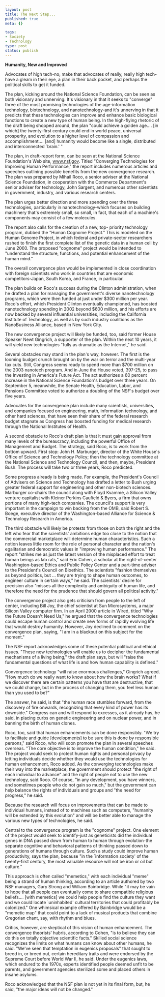 ```yaml
--- 
layout: post
title: The Next Step...
published: true
meta: {}

tags: 
- Society
- Technology
type: post
status: publish
---
```

<strong>Humanity, New and Improved</strong>

Advocates of high tech-no, make that advocates of really, really high tech-have a gleam in their eye, a plan in their back pocket, and perhaps the political skills to get it funded.

The plan, kicking around the National Science Foundation, can be seen as both visionary and unnerving. It's visionary in that it seeks to "converge" three of the most promising technologies of the age-information technology, biotechnology, and nanotechnology-and it's unnerving in that it predicts that these technologies can improve and enhance basic biological functions to create a new type of human being. In the high-flying rhetoric of the draft being shopped around, the plan "could achieve a golden age.... [in which] the twenty-first century could end in world peace, universal prosperity, and evolution to a higher level of compassion and accomplishment.... [and] humanity would become like a single, distributed and interconnected `brain.' "

The plan, in draft-report form, can be seen at the National Science Foundation's Web site, www.nsf.gov. Titled "Converging Technologies for Improving Human Performance," the report includes numerous articles and speeches outlining possible benefits from the new convergence research. The plan was prepared by Mihail Roco, a senior adviser at the National Science Foundation, in cooperation with the Commerce Department's senior adviser for technology, John Sargent, and numerous other scientists in government, industry, and various research centers.

The plan urges better direction and more spending over the three technologies, particularly in nanotechnology-which focuses on building machinery that's extremely small, so small, in fact, that each of a machine's components may consist of a few molecules.

The report also calls for the creation of a new, top- priority technology program, dubbed the "Human Cognome Project." This is modeled on the Human Genome Project, in which federal and private-sector researchers rushed to finish the first complete list of the genetic data in a human cell by June 2000. The proposed "cognome" project would be intended to "understand the structure, functions, and potential enhancement of the human mind."

The overall convergence plan would be implemented in close coordination with foreign scientists who work in countries that are economic competitors-Japan, South Korea, and France, in particular.

The plan builds on Roco's success during the Clinton administration, when he drafted a plan for managing the government's diverse nanotechnology programs, which were then funded at just under $300 million per year. Roco's effort, which President Clinton eventually championed, has boosted nanotechnology spending in 2002 beyond $600 million, and his efforts are now backed by several influential universities, including the California Institute of Technology, as well as by such industry coalitions as the NanoBusiness Alliance, based in New York City.

The new convergence project will likely be funded, too, said former House Speaker Newt Gingrich, a supporter of the plan. Within the next 10 years, it will yield new technologies "fully as dramatic as the Internet," he said.

Several obstacles may stand in the plan's way, however. The first is the looming budget crunch brought on by the war on terror and the multi-year tax cuts. Still, Congress seems ready to spend more than $700 million on the 2003 nanotech program. And in June the House voted, 397-25, to pass the Investing in America's Future Act. The act authorizes a 60 percent increase in the National Science Foundation's budget over three years. On September 5, meanwhile, the Senate Health, Education, Labor, and Pensions Committee voted to authorize a doubling of the NSF's budget over five years.

Advocates for the convergence plan include many scientists, universities, and companies focused on engineering, math, information technology, and other hard sciences, that have seen their share of the federal research budget stagnate as Congress has boosted funding for medical research through the National Institutes of Health.

A second obstacle to Roco's draft plan is that it must gain approval from many levels of the bureaucracy, including the powerful Office of Management and Budget. The strategy, said Roco, is to work from the bottom upward. First stop: John H. Marburger, director of the White House's Office of Science and Technology Policy; then the technology committee at the National Science and Technology Council, and then, maybe, President Bush. The process will take two or three years, Roco predicted.

Some progress already is being made. For example, the President's Council of Advisers on Science and Technology has drafted a letter to Bush urging greater federal support for engineering and other non-biotech sciences. Marburger co-chairs the council along with Floyd Kvamme, a Silicon Valley venture capitalist with Kleiner Perkins Caufield & Byers, a firm that owns portions of many high-tech companies. The council's support is very important in the campaign to win backing from the OMB, said Robert S. Boege, executive director of the Washington-based Alliance for Science & Technology Research in America.

The third obstacle will likely be protests from those on both the right and the left who fear that the scientists' ambitions edge too close to the notion that the commercial marketplace will determine human characteristics. Such a notion leaves little room for the role of personal character and the nation's egalitarian and democratic values in "improving human performance." The report "strikes me as just the latest version of the misplaced effort to treat human beings as lab rats," said Eric Cohen, a scholar at the right-of-center Washington-based Ethics and Public Policy Center and a part-time adviser to the President's Council on Bioethics. The scientists "fashion themselves as beyond politics, but ... they are trying to shape human outcomes, to engineer culture in certain ways," he said. The scientists' desire for precision also "misses all the complexity and ambiguity of human life, and therefore the need for the prudence that should govern all political activity."

The convergence project also gets criticism from people to the left of center, including Bill Joy, the chief scientist at Sun Microsystems, a major Silicon Valley computer firm. In an April 2000 article in Wired, titled "Why the Future Doesn't Need Us," he argued that the convergence technologies could escape human control and create new forms of rapidly evolving life that would destroy humanity. However, Joy declined to comment on the convergence plan, saying, "I am in a blackout on this subject for the moment."

The NSF report acknowledges some of these potential political and ethical issues. "These new technologies will enable us to decipher the fundamental mechanisms of a living being," the draft plan says, but will "raise the fundamental questions of what life is and how human capability is defined."

Convergence technology "will raise enormous challenges," Gingrich agreed. "How much do we really want to know about how the brain works? What if we discover there are certain patterns you have that are destructive, that we could change, but in the process of changing them, you feel less human than you used to be?"

The answer, he said, is that "the human race stumbles forward, from the discovery of fire onwards, recognizing that every kind of power has its downside." Congress can and will respond to excesses, as it already has, he said, in placing curbs on genetic engineering and on nuclear power, and in banning the birth of human clones.

Roco, too, said that human enhancements can be done responsibly. "We try to facilitate and guide [developments] to be sure this is done by responsible persons," said Roco, who will soon promote the plan in several speeches overseas. "The core objective is to improve the human condition," he said. The project would seek to protect human rights and personal privacy by letting individuals decide whether they would use the technologies for human enhancement, Roco added. As the converging technologies make their way into the marketplace, the government should protect "the right of each individual to advance" and the right of people not to use the new technology, said Roco. Of course, "in any development, you have winners, and sometimes people who do not gain so much," but the government can help balance the rights of individuals and groups and "the need for progress," he said.

Because the research will focus on improvements that can be made to individual humans, instead of to machines such as computers, "humanity will be extended by this evolution" and will be better able to manage the various new types of technologies, he said.

Central to the convergence program is the "cognome" project. One element of the project would seek to identify-just as geneticists did the individual genes in DNA passed down from human to human through evolution-the separate cognitive and behavioral patterns of thinking passed down to generations of humans through culture. Such a study could improve human productivity, says the plan, because "in the `information society' of the twenty-first century, the most valuable resource will not be iron or oil but culture."

This approach is often called "memetics," with each individual "meme" being a strand of human thinking, according to an article authored by two NSF managers, Gary Strong and William Bainbridge. While "it may be vain to hope that all people can eventually come to share compatible religious beliefs.... [with memetics] we could help people find the culture they want and we could locate `uninhabited' cultural territories that could profitably be colonized." One whimsical example offered by Bainbridge would be a "memetic map" that could point to a lack of musical products that combine Gregorian chant, say, with rhythm and blues.

Critics, however, are skeptical of this vision of human enhancement. The convergence theorists' hubris, according to Cohen, "is to believe they can do this on totally objective scientific facts." Skilled social science recognizes the limits on what humans can know about other humans, he said. "We've seen that temptation in eugenics proposals" that sought to breed in, or breed out, certain hereditary traits and were endorsed by the Supreme Court before World War II, he said. Under the eugenics laws, which endured to the 1970s, experts identified people deemed unfit to be parents, and government agencies sterilized some and placed others in insane asylums.

Roco acknowledged that the NSF plan is not yet in its final form, but, he said, "the major ideas will not be changed."

